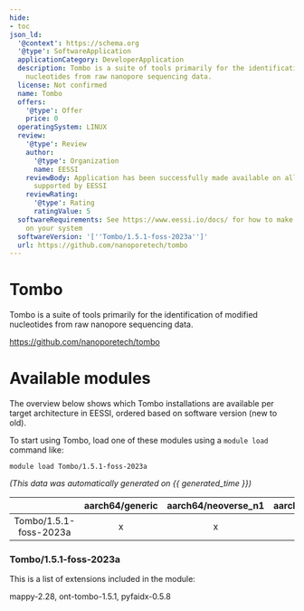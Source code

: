 ```yaml
---
hide:
- toc
json_ld:
  '@context': https://schema.org
  '@type': SoftwareApplication
  applicationCategory: DeveloperApplication
  description: Tombo is a suite of tools primarily for the identification of modified
    nucleotides from raw nanopore sequencing data.
  license: Not confirmed
  name: Tombo
  offers:
    '@type': Offer
    price: 0
  operatingSystem: LINUX
  review:
    '@type': Review
    author:
      '@type': Organization
      name: EESSI
    reviewBody: Application has been successfully made available on all architectures
      supported by EESSI
    reviewRating:
      '@type': Rating
      ratingValue: 5
  softwareRequirements: See https://www.eessi.io/docs/ for how to make EESSI available
    on your system
  softwareVersion: '[''Tombo/1.5.1-foss-2023a'']'
  url: https://github.com/nanoporetech/tombo
---
```


Tombo
=====


Tombo is a suite of tools primarily for the identification of modified nucleotides from raw nanopore sequencing data.

https://github.com/nanoporetech/tombo
# Available modules


The overview below shows which Tombo installations are available per target architecture in EESSI, ordered based on software version (new to old).

To start using Tombo, load one of these modules using a `module load` command like:

```shell
module load Tombo/1.5.1-foss-2023a
```

*(This data was automatically generated on {{ generated_time }})*  

| |aarch64/generic|aarch64/neoverse_n1|aarch64/neoverse_v1|x86_64/generic|x86_64/amd/zen2|x86_64/amd/zen3|x86_64/amd/zen4|x86_64/intel/haswell|x86_64/intel/skylake_avx512|
| :---: | :---: | :---: | :---: | :---: | :---: | :---: | :---: | :---: | :---: |
|Tombo/1.5.1-foss-2023a|x|x|x|x|x|x|x|x|x|


### Tombo/1.5.1-foss-2023a

This is a list of extensions included in the module:

mappy-2.28, ont-tombo-1.5.1, pyfaidx-0.5.8